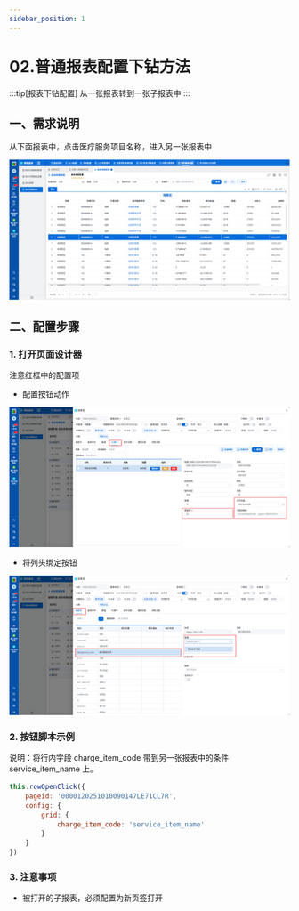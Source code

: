 ```yaml
---
sidebar_position: 1
---
```


# 02.普通报表配置下钻方法

:::tip[报表下钻配置]
从一张报表转到一张子报表中
:::

## 一、需求说明

从下面报表中，点击医疗服务项目名称，进入另一张报表中

![](./images/2025-10-10_16-07-29.png)


##  二、配置步骤

### 1. 打开页面设计器

注意红框中的配置项

- 配置按钮动作

![](./images/2025-10-10_16-10-32.png)

- 将列头绑定按钮

![](./images/2025-10-10_16-11-50.png)

### 2. 按钮脚本示例

说明：将行内字段 charge_item_code 带到另一张报表中的条件 service_item_name 上。

```javascript
this.rowOpenClick({
    pageid: '0000120251010090147LE71CL7R',
    config: {
        grid: {
            charge_item_code: 'service_item_name'
        }
    }
})
```

### 3. 注意事项

- 被打开的子报表，必须配置为新页签打开